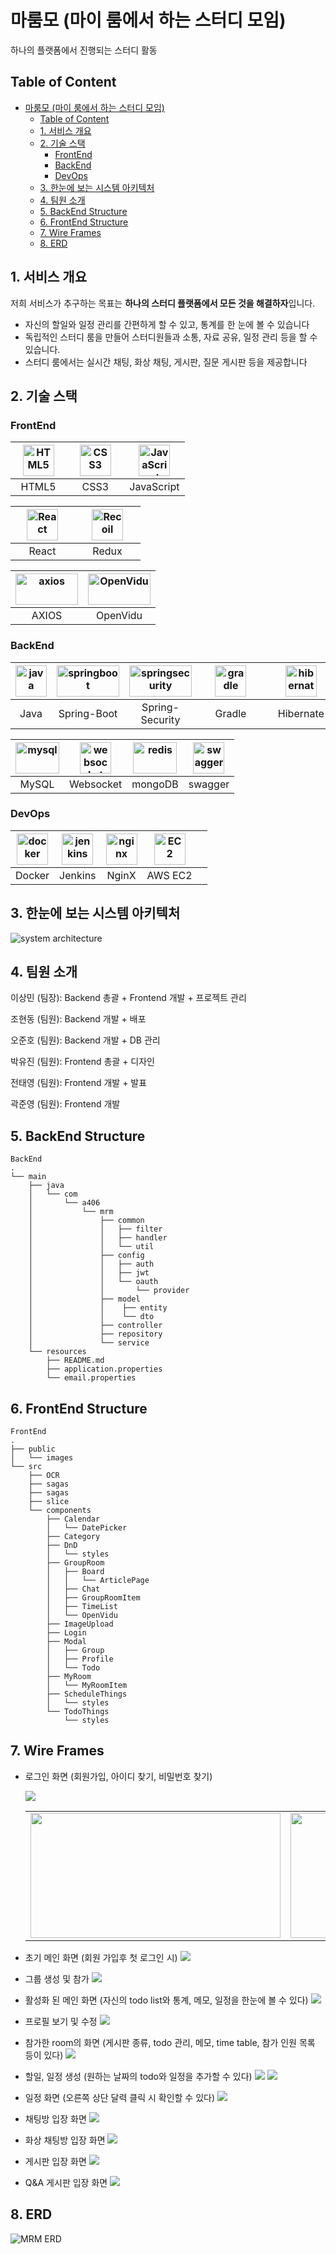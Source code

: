 # 마룸모 (마이 룸에서 하는 스터디 모임)

하나의 플랫폼에서 진행되는 스터디 활동

## Table of Content

- [마룸모 (마이 룸에서 하는 스터디 모임)](#마룸모-마이-룸에서-하는-스터디-모임)
  - [Table of Content](#table-of-content)
  - [1. 서비스 개요](#1-서비스-개요)
  - [2. 기술 스택](#2-기술-스택)
    - [FrontEnd](#frontend)
    - [BackEnd](#backend)
    - [DevOps](#devops)
  - [3. 한눈에 보는 시스템 아키텍처](#3-한눈에-보는-시스템-아키텍처)
  - [4. 팀원 소개](#4-팀원-소개)
  - [5. BackEnd Structure](#5-backend-structure)
  - [6. FrontEnd Structure](#6-frontend-structure)
  - [7. Wire Frames](#7-wire-frames)
  - [8. ERD](#8-erd)

## 1. 서비스 개요

저희 서비스가 추구하는 목표는 **하나의 스터디 플랫폼에서 모든 것을 해결하자**입니다.

- 자신의 할일와 일정 관리를 간편하게 할 수 있고, 통계를 한 눈에 볼 수 있습니다
- 독립적인 스터디 룸을 만들어 스터디원들과 소통, 자료 공유, 일정 관리 등을 할 수 있습니다.
- 스터디 룸에서는 실시간 채팅, 화상 채팅, 게시판, 질문 게시판 등을 제공합니다

## 2. 기술 스택

### FrontEnd

| <div align="center"><img src="./assets/readme/html.svg" alt="HTML5" width="50px" height="50px" /></div> | <div align="center"><img src="./assets/readme/css.svg" alt="CSS3" width="50px" height="50px" /></div> | <div align="center"><img src="./assets/readme/js.png" alt="JavaScript" width="50px" height="50px" /></div> |
| :-----------------------------------------------------------------------------------------------------: | :--------------------------------------------------------------------------------------------------: | :-------------------------------------------------------------------------------------------------------: |
|                                      &nbsp;&nbsp;HTML5&nbsp;&nbsp;                                      |                         &nbsp;&nbsp;&nbsp;&nbsp;CSS3&nbsp;&nbsp;&nbsp;&nbsp;                         |                                                JavaScript                                                 |

| <div align="center"><img src="./assets/readme/react.svg" alt="React" width="50px" height="50px" /> </div> | <div align="center"><img src="./assets/readme/redux-cover-imgage.jpg" alt="Recoil" width="50px" height="50px" /> </div> |
| :------------------------------------------------------------------------------------------------------: | :--------------------------------------------------------------------------------------------------------: |
|                    &nbsp;&nbsp;&nbsp;&nbsp;&nbsp;React&nbsp;&nbsp;&nbsp;&nbsp;&nbsp;                     |                     &nbsp;&nbsp;&nbsp;&nbsp;&nbsp;Redux&nbsp;&nbsp;&nbsp;&nbsp;&nbsp;                     |                                                        Styled-components                                                        |

| <div align="center"><img src="./assets/readme/axios.png" alt="axios" width="100px" height="50px" /> </div> | <div align="center"><img src="./assets/readme/openvidu.png" alt="OpenVidu" width="100px" height="50px" /> </div> |
| :-------------------------------------------------------------------------------------------------------: | :-------------------------------------------------------------------------------------------------------------: |
|                                                   AXIOS                                                   |                                                    OpenVidu                                                     |

### BackEnd

| <div align="center"><img src="./assets/readme/java.svg" alt="java" width="50px" height="50px" /> </div> | <div align="center"><img src="./assets/readme/springboot.png" alt="springboot" width="100px" height="50px" /> </div> | <div align="center"><img src="./assets/readme/springsecurity.png" alt="springsecurity" width="100px" height="50px" /></div> | <div align="center"><img src="./assets/readme/gradle.png" alt="gradle" width="50px" height="50px" /></div> | <div align="center"><img src="./assets/readme/hibernate.png" alt="hibernate" width="50px" height="50px" /></div> |
| :----------------------------------------------------------------------------------------------------: | :-----------------------------------------------------------------------------------------------------------------: | :------------------------------------------------------------------------------------------------------------------------: | :-------------------------------------------------------------------------------------------------------: | :-------------------------------------------------------------------------------------------------------------: |
|                                                  Java                                                  |                                                     Spring-Boot                                                     |                                                      Spring-Security                                                       |                    &nbsp;&nbsp;&nbsp;&nbsp;&nbsp;Gradle&nbsp;&nbsp;&nbsp;&nbsp;&nbsp;                     |                                  &nbsp;&nbsp;&nbsp;Hibernate&nbsp;&nbsp;&nbsp;                                  |

| <div align="center"><img src="./assets/readme/mysql.png" alt="mysql" width="70px" height="50px" /> </div> | <div align="center"><img src="./assets/readme/websocket.svg" alt="websocket" width="50px" height="50px" /></div> | <div align="center"><img src="./assets/readme/mongo.png" alt="redis" width="70px" height="50px" /></div> | <div align="center"><img src="./assets/readme/swagger.png" alt="swagger" width="50px" height="50px" /></div> | 
| :--------------------------------------------------------------------------------------------------------: | :---------------------------------------------------------------------------------------------------------: | :-------------------------------------------------------------------------------------------------------------: | :-----------------------------------------------------------------------------------------------------: 
|                                                  MySQL                                                   |                                                    Websocket                                                    |                                                  mongoDB                                                  |                                                  swagger                                                  |

### DevOps

| <div align="center"><img src="./assets/readme/docker.png" alt="docker" width="50px" height="50px" /> </div> | <div align="center"><img src="./assets/readme/jenkins.png" alt="jenkins" width="50px" height="50px" /></div> | <div align="center"><img src="./assets/readme/nginx.png" alt="nginx" width="50px" height="50px" /></div> | <div align="center"><img src="./assets/readme/ec2.png" alt="EC2" width="50px" height="50px" /></div> | <div align="center"></div> |
| :--------------------------------------------------------------------------------------------------------: | :---------------------------------------------------------------------------------------------------------: | :-----------------------------------------------------------------------------------------------------: | :-------------------------------------------------------------------------------------------------: | :-----------------------------------------------------------------------------------------------: |
|                                                   Docker                                                   |                                                   Jenkins                                                   |                                                  NginX                                                  |                                               AWS EC2                                               |                                                                                          |

## 3. 한눈에 보는 시스템 아키텍처

![system architecture](/assets/readme/system_architecture.png)

## 4. 팀원 소개

이상민 (팀장): Backend 총괄 + Frontend 개발 + 프로젝트 관리


조현동 (팀원): Backend 개발 + 배포


오준호 (팀원): Backend 개발 + DB 관리


박유진 (팀원): Frontend 총괄 + 디자인


전태영 (팀원): Frontend 개발 + 발표


곽준영 (팀원): Frontend 개발

## 5. BackEnd Structure

```
BackEnd
.
└── main                           
    ├── java
    │   └── com
    │       └── a406
    │           └── mrm
    │               ├── common            
    │               │   ├── filter
    │               │   ├── handler
    │               │   └── util
    │               ├── config              
    │               │   ├── auth
    │               │   ├── jwt
    │               │   └── oauth
    │               │       └── provider
    │               ├── model            
    │               │    ├── entity
    │               │    └── dto
    │               ├── controller          
    │               ├── repository         
    │               └── service           
    └── resources                           
        ├── README.md
        ├── application.properties
        └── email.properties

```

## 6. FrontEnd Structure

```
FrontEnd
.
├── public                 
│   └── images          
└── src               
    ├── OCR    
    ├── sagas           
    ├── sagas        
    ├── slice              
    └── components     
        ├── Calendar    
        │   └── DatePicker   
        ├── Category   
        ├── DnD   
        │   └── styles   
        ├── GroupRoom   
        │   ├── Board   
        │   │   └── ArticlePage   
        │   ├── Chat   
        │   ├── GroupRoomItem   
        │   ├── TimeList  
        │   └── OpenVidu    
        ├── ImageUpload   
        ├── Login   
        ├── Modal   
        │   ├── Group   
        │   ├── Profile   
        │   └── Todo    
        ├── MyRoom   
        │   └── MyRoomItem   
        ├── ScheduleThings
        │   └── styles   
        └── TodoThings     
            └── styles   

```

## 7. Wire Frames

- 로그인 화면 (회원가입, 아이디 찾기, 비밀번호 찾기)

  <img src="./assets/wireframes/login.PNG"/>

  <table>
    <tr>
      <td><img src="./assets/wireframes/signup.PNG" width="400px" height="200px"/></td>
      <td><img src="./assets/wireframes/findId.PNG" width="400px" height="200px"/></td>
      <td><img src="./assets/wireframes/findPwd.PNG" width="400px" height="200px"/></td>
    </tr>
  </table>


- 초기 메인 화면 (회원 가입후 첫 로그인 시)
  <img src="./assets/wireframes/myPage_init.PNG"/>

- 그룹 생성 및 참가
  <img src="./assets/wireframes/room_create_join.PNG"/>

- 활성화 된 메인 화면 (자신의 todo list와 통계, 메모, 일정을 한눈에 볼 수 있다)
  <img src="./assets/wireframes/myPage_after.PNG"/>

- 프로필 보기 및 수정
  <img src="./assets/wireframes/profile.PNG"/>

- 참가한 room의 화면 (게시판 종류, todo 관리, 메모, time table, 참가 인원 목록 등이 있다)
  <img src="./assets/wireframes/roomPage.PNG"/>

- 할일, 일정 생성 (원하는 날짜의 todo와 일정을 추가할 수 있다)
  <img src="./assets/wireframes/create_todo.PNG"/>
  <img src="./assets/wireframes/create_schedule.PNG"/>

- 일정 화면 (오른쪽 상단 달력 클릭 시 확인할 수 있다)
  <img src="./assets/wireframes/schedule.PNG"/> 

- 채팅방 입장 화면
  <img src="./assets/wireframes/chat.PNG"/>

- 화상 채팅방 입장 화면
  <img src="./assets/wireframes/camChat.PNG"/>

- 게시판 입장 화면
  <img src="./assets/wireframes/board.PNG"/>

- Q&A 게시판 입장 화면
  <img src="./assets/wireframes/qna.PNG"/>

## 8. ERD

![MRM ERD](/assets/readme/mrm_erd.png)
